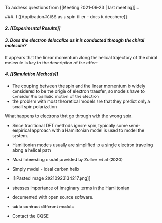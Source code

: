 To address questions from [[Meeting 2021-09-23 | last meeting]]...

###. 1 [[Application#CISS as a spin filter - does it decohere]]

##### 2. [[Experimental Results]]
##### 3. Does the electron delocalize as it is conducted through the chiral molecule? 
It appears that the linear momentum along the helical trajectory of the chiral molecule is key to the description of the effect. 

##### 4. [[Simulation Methods]]

- The coupling between the spin and the linear momentum is widely considered to be the origin of electron transfer, so models have to consider the ballistic motion of the electron
- the problem with most theoretical models are that they predict only a small spin polarization 


What happens to electrons that go through with the wrong spin. 
- Since traditional DFT methods ignore spin, typically some semi-empirical approach with a Hamiltonian model is used to model the system. 
- Hamiltonian models usually are simplified to a single electron traveling along a helical path

- Most interesting model provided by Zollner et al (2020)
- Simply model - ideal carbon helix
- ![[Pasted image 20210923134217.png]]
- stresses importance of imaginary terms in the Hamiltonian 
- documented with open source software. 	
- table contrast different models
- Contact the CQSE

